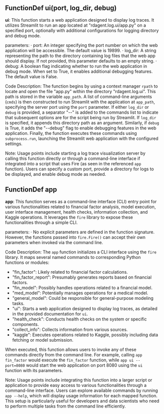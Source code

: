 ## FunctionDef ui(port, log_dir, debug)
**ui**: This function starts a web application designed to display log traces. It utilizes Streamlit to run an app located at "rdagent.log.ui/app.py" on a specified port, optionally with additional configurations for logging directory and debug mode.

parameters:
· port: An integer specifying the port number on which the web application will be accessible. The default value is 19899.
· log_dir: A string representing the path to the directory containing log files that the web app should display. If not provided, this parameter defaults to an empty string.
· debug: A boolean flag indicating whether to run the web application in debug mode. When set to True, it enables additional debugging features. The default value is False.

Code Description: The function begins by using a context manager `rpath` to locate and open the file "app.py" within the directory "rdagent.log.ui". This path is stored in the variable `app_path`. A list of command-line arguments (`cmds`) is then constructed to run Streamlit with the application at `app_path`, specifying the server port using the `port` parameter. If either `log_dir` or `debug` is provided, a separator "--" is added to the commands list to indicate that subsequent options are for the script being run by Streamlit. If `log_dir` is specified, it appends this directory path as an argument. Similarly, if `debug` is True, it adds the "--debug" flag to enable debugging features in the web application. Finally, the function executes these commands using `subprocess.run`, launching the Streamlit web application with the configured settings.

Note: Usage points include starting a log trace visualization server by calling this function directly or through a command-line interface if integrated into a script that uses Fire (as seen in the referenced `app` function). Users can specify a custom port, provide a directory for logs to be displayed, and enable debug mode as needed.
## FunctionDef app
**app**: This function serves as a command-line interface (CLI) entry point for various functionalities related to financial factor analysis, model execution, user interface management, health checks, information collection, and Kaggle operations. It leverages the `fire` library to expose these functionalities through a simple CLI.

parameters:
· No explicit parameters are defined in the function signature. However, the functions passed into `fire.Fire()` can accept their own parameters when invoked via the command line.

Code Description: The `app` function initializes a CLI interface using the `fire` library. It maps several named commands to corresponding Python functions or modules:
- "fin_factor": Likely related to financial factor calculations.
- "fin_factor_report": Presumably generates reports based on financial factors.
- "fin_model": Possibly handles operations related to a financial model.
- "med_model": Potentially manages operations for a medical model.
- "general_model": Could be responsible for general-purpose modeling tasks.
- "ui": Starts a web application designed to display log traces, as detailed in the provided documentation for `ui`.
- "health_check": Conducts health checks on the system or specific components.
- "collect_info": Collects information from various sources.
- "kaggle": Executes operations related to Kaggle, possibly including data fetching or model submission.

When executed, this function allows users to invoke any of these commands directly from the command line. For example, calling `app fin_factor` would execute the `fin_factor` function, while `app ui --port=8080` would start the web application on port 8080 using the `ui` function with its parameters.

Note: Usage points include integrating this function into a larger script or application to provide easy access to various functionalities through a command-line interface. Users can explore available commands by running `app --help`, which will display usage information for each mapped function. This setup is particularly useful for developers and data scientists who need to perform multiple tasks from the command line efficiently.
